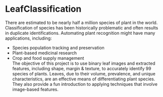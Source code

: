 # LeafClassification
There are estimated to be nearly half a million species of plant in the world.<br/>
Classification of species has been historically problematic and often results in duplicate identifications. Automating plant recognition might have many applications, including:
- Species population tracking and preservation<br/>
- Plant-based medicinal research<br/>
- Crop and food supply management<br/>
The objective of this project is to use binary leaf images and extracted features, including shape, margin & texture, to accurately identify 99 species of plants. Leaves,
due to their volume, prevalence, and unique characteristics, are an effective means of
differentiating plant species. They also provide a fun introduction to applying techniques
that involve image-based features.<br/>
